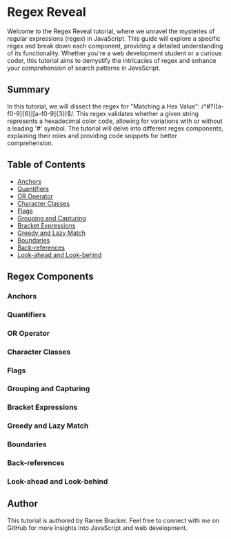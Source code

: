 # Regex Reveal

Welcome to the Regex Reveal tutorial, where we unravel the mysteries of regular expressions (regex) in JavaScript. This guide will explore a specific regex and break down each component, providing a detailed understanding of its functionality. Whether you're a web development student or a curious coder, this tutorial aims to demystify the intricacies of regex and enhance your comprehension of search patterns in JavaScript.

## Summary

In this tutorial, we will dissect the regex for "Matching a Hex Value": /^#?([a-f0-9]{6}|[a-f0-9]{3})$/. This regex validates whether a given string represents a hexadecimal color code, allowing for variations with or without a leading '#' symbol. The tutorial will delve into different regex components, explaining their roles and providing code snippets for better comprehension.

## Table of Contents

- [Anchors](#anchors)
- [Quantifiers](#quantifiers)
- [OR Operator](#or-operator)
- [Character Classes](#character-classes)
- [Flags](#flags)
- [Grouping and Capturing](#grouping-and-capturing)
- [Bracket Expressions](#bracket-expressions)
- [Greedy and Lazy Match](#greedy-and-lazy-match)
- [Boundaries](#boundaries)
- [Back-references](#back-references)
- [Look-ahead and Look-behind](#look-ahead-and-look-behind)

## Regex Components

### Anchors

### Quantifiers

### OR Operator

### Character Classes

### Flags

### Grouping and Capturing

### Bracket Expressions

### Greedy and Lazy Match

### Boundaries

### Back-references

### Look-ahead and Look-behind

## Author

This tutorial is authored by Ranee Bracker. Feel free to connect with me on GitHub for more insights into JavaScript and web development.

